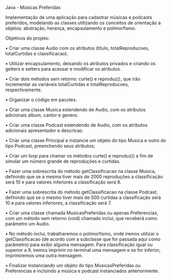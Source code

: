 Java - Músicas Preferidas

 Implementação de uma aplicação para cadastrar músicas e podcasts preferidos, modelando as classes utilizando os conceitos de orientação a objetos: abstração, herança, encapsulamento e polimorfismo.

 Objetivos do projeto:

• Criar uma classe Audio com os atributos (titulo, totalReproducoes, totalCurtidas e classificacao).

• Utilizar encapsulamento, deixando os atributos privados e criando os getters e setters para acessar e modificar os atributos.

• Criar dois métodos sem retorno: curte() e reproduz(), que irão incrementar as variáveis totalCurtidas e totalReproducoes, respectivamente.

• Organizar o código em pacotes.

• Criar uma classe Musica estendendo de Audio, com os atributos adicionais album, cantor e genero.

• Criar uma classe Podcast estendendo de Audio, com os atributos adicionais apresentador e descricao.

• Criar uma classe Principal e instancie um objeto do tipo Musica e outro do tipo Podcast, preenchendo seus atributos;

• Criar um loop para chamar os métodos curte() e reproduz() a fim de simular um número grande de reproduções e curtidas.

• Fazer uma sobrescrita do método getClassificacao na classe Musica, definindo que se a mesma tiver mais de 2000 reproduções a classificação será 10 e para valores inferiores a classificação será 8.

• Fazer uma sobrescrita do método getClassificacao na classe Podcast, definindo que se o mesmo tiver mais de 500 curtidas a classificação será 10 e para valores inferiores, a classificação será 7.

• Criar uma classe chamada MusicasPreferidas ou apenas Preferencias, com um método sem retorno (void) chamado inclui, que receberá como parâmetro um Audio.

• No método inclui, trabalharemos o polimorfismo, onde iremos utilizar o getClassificacao (de acordo com a subclasse que for passada aqui como parâmetro) para exibir alguma mensagem. Para classificação igual ou superior a 9, iremos imprimir no terminal uma mensagem e se for inferior, imprimiremos uma outra mensagem.

• Finalizar instanciando um objeto do tipo MusicasPreferidas ou Preferencias e incluindo a música e podcast instanciados anteriormente.
